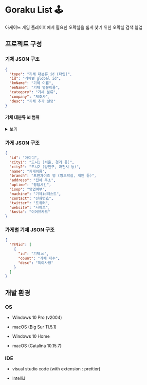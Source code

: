 # Goraku List :joystick:

아케이드 게임 플레이어에게 필요한 오락실을 쉽게 찾기 위한 오락실 검색 웹앱

## 프로젝트 구성

### 기체 JSON 구조

```json
{
  "type": "기체 대분류 id (타입)",
  "id": "기체별 global id",
  "koName": "기체 이름",
  "enName": "기체 영문이름",
  "category": "기체 분류",
  "company": "제조사",
  "desc": "기체 추가 설명"
}
```
#### 기체 대분류 id 범위

<style>
.heatMap {
    width: 70%;
    text-align: center;
}
.heatMap th {
background: #F2EEE5;
text-align: center;
}
.heatMap tr:nth-child(1) { background: #E5C1C5; }
</style>

<details>
<summary>보기</summary>
<div class="heatMap" markdown="1"> 

|코드| 100~299 | 300~399| 400~499| 500~599 | 600~699 | 700~799 | 900~999 |
|:---:|:---: |:---: |:---:|:---:|:---:|:---:|:---:|
|분류| 리듬 | 격투 | 레이싱 | 슈팅 | 액션 | 퍼즐/캐주얼/스포츠 | 기타 |
|기체| WACCA | 더 킹 오브 파이터즈 '97 | 오버테이크 DX | BB탄 사격 | 버블 메모리즈 | 갈스패닉 SU | VR 존 |
|| WACCA 릴리 | 더 킹 오브 파이터즈 '98 | 이니셜D 아케이드 스테이지 Zero Ver.2 | 다크 이스케이프 4D | 버블보블 | 아타리 테트리스 | 부스형 노래방 |
|| WACCA 리버스 | 철권 6 블러드라인 리벨리온 | | 더 하우스 오브 더 데드 4 | 스노우 브라더스 2 | 더 비시바시 | 뽑기 |
|| 비트매니아 IIDX 28 BISTROVER | 철권 7 페이티드 레트리뷰션 | | 데드스톰 파이레츠 | | 딥 씨 파티 (낚시) | 스티커 사진기 |
|| 댄스러시 스타덤 | | | 타임 크라이시스 : 레이징 스톰 | | 비시바시 채널 | |
|| DanceDanceRevolution A | | | 렛츠 고 정글 | | 픽셀크래프트 | |
|| DanceDanceRevolution A20 | | | 로스트 랜드 어드벤처 | | 해머 2 | |
|| DanceDanceRevolution A20 PLUS | | | 스트라이커즈 1945 II | | 히든캐치 5 | |
|| 이지투 아케이드 : 파이널 EX | | | 워터슛 | | 비트 앤 덩크 | |
|| GITADORA NEX + AGE | | | 좀비 워즈 | | 더 악력 | |
|| GITADORA HIGH-VOLTAGE 기타프릭스 | | | 판타지 반반 (코르크 사격) | | 패스트트랙 EVO | |
|| GITADORA HIGH-VOLTAGE 드럼매니아 | | | 트랜스포머 휴먼 얼라이언스 | | 드래곤 펀치 | |
|| maimai DX SPLASH | | | | | | |
|| 비트세이버 | | | | | | |
|| 비트온 XX | | | | | | |
|| 사운드 볼텍스 익시드 기어 | | | | | | |
|| 유비트 페스토 | | | | | | |
|| 태고의 달인 니지이로 | | | | | | |
|| 펌프 잇 업 PRIME 2 | | | | | | |
|| 펌프 잇 업 XX | | | | | |

</div></details>

### 가게 JSON 구조

```json
{
  "id": "아이디",
  "city1": "도시1 (서울, 경기 등)",
  "city2": "도시2 (양천구, 과천시 등)",
  "name": "가게이름",
  "branch": "프랜차이즈 명 (짱오락실, 개인 등)",
  "address": "전체 주소",
  "uptime": "영업시간",
  "isop": "영업여부",
  "machine": "기체id리스트",
  "contact": "전화번호",
  "twitter": "트위터",
  "website": "사이트",
  "knsta": "이어뮤카드"
}
```

### 가게별 기체 JSON 구조

```json
{
  "가게id": [
    {
      "id": "기체id",
      "count": "기체 대수",
      "desc": "특이사항"
    }
  ]
}
```

## 개발 환경

### OS

- Windows 10 Pro (v2004)
- macOS (Big Sur 11.5.1)

- Windows 10 Home
- macOS (Catalina 10.15.7)

### IDE

- visual studio code (with extension : prettier)

- IntelliJ
